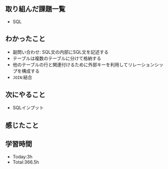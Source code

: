 ## 取り組んだ課題一覧
- SQL
## わかったこと
- 副問い合わせ: SQL文の内部にSQL文を記述する
- テーブルは複数のテーブルに分けて格納する
- 他のテーブルの行と関連付けるために外部キーを利用してリレーションシップを構成する
- `JOIN`:結合
## 次にやること
- SQLインプット
## 感じたこと

  
## 学習時間
- Today:3h
- Total:366.5h
